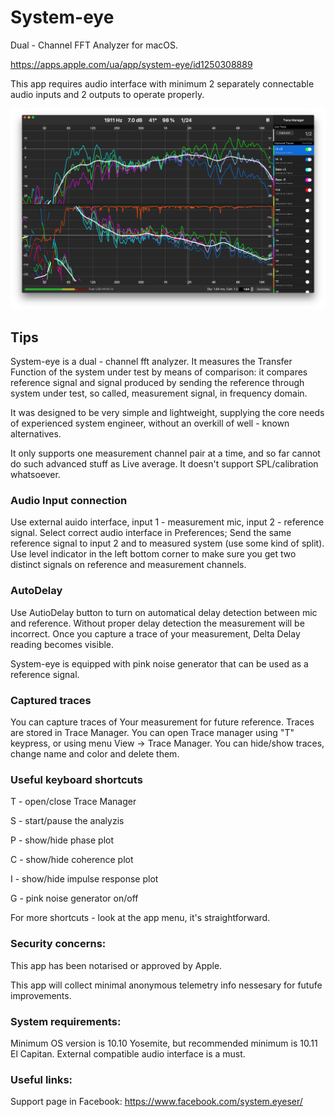 # System-eye 

Dual - Channel FFT Analyzer for macOS.

https://apps.apple.com/ua/app/system-eye/id1250308889

This app requires audio interface with minimum 2 separately connectable audio inputs and 2 outputs to operate properly.

![system-eye screenshot](https://github.com/olegnaumenko/system-eye-osx-beta/blob/master/syseye-screenshot-small.png)

## Tips

System-eye is a dual - channel fft analyzer. It measures the Transfer Function of the system under test by means of comparison: it compares reference signal and signal produced by sending the reference through system under test, so called, measurement signal, in frequency domain.

It was designed to be very simple and lightweight, supplying the core needs of experienced system engineer, without an overkill of well - known alternatives. 

It only supports one measurement channel pair at a time, and so far cannot do such advanced stuff as Live average. It doesn't support SPL/calibration whatsoever.

### Audio Input connection

Use external auido interface, input 1 - measurement mic, input 2 - reference signal. 
Select correct audio interface in Preferences;
Send the same reference signal to input 2 and to measured system (use some kind of split).
Use level indicator in the left bottom corner to make sure you get two distinct signals on reference and measurement channels.

### AutoDelay

Use AutioDelay button to turn on automatical delay detection between mic and reference. Without proper delay detection the measurement will be incorrect. Once you capture a trace of your measurement, Delta Delay reading becomes visible.

System-eye is equipped with pink noise generator that can be used as a reference signal.

### Captured traces

You can capture traces of Your measurement for future reference. Traces are stored in Trace Manager. You can open Trace manager using "T" keypress, or using menu View -> Trace Manager. You can hide/show traces, change name and color and delete them.

### Useful keyboard shortcuts
T - open/close Trace Manager

S - start/pause the analyzis

P - show/hide phase plot

C - show/hide coherence plot

I - show/hide impulse response plot

G - pink noise generator on/off

For more shortcuts - look at the app menu, it's straightforward.

### Security concerns:

This app has been notarised or approved by Apple.

This app will collect minimal anonymous telemetry info nessesary for futufe improvements.

### System requirements:

Minimum OS version is 10.10 Yosemite, but recommended minimum is 10.11 El Capitan. External compatible audio interface is a must.

### Useful links:

Support page in Facebook: https://www.facebook.com/system.eyeser/
